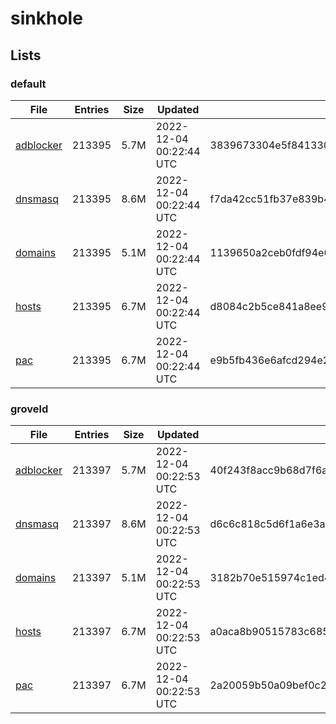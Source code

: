 # sinkhole

## Lists

### default

|File|Entries|Size|Updated|Hash|
|-|-|-|-|-|
|[adblocker](https://raw.githubusercontent.com/groveld/sinkhole/lists/default/adblocker.txt)|213395|5.7M|2022-12-04 00:22:44 UTC|3839673304e5f841330414481d808cffbb442a666d404cbc8a574396a527e7d4|
|[dnsmasq](https://raw.githubusercontent.com/groveld/sinkhole/lists/default/dnsmasq.txt)|213395|8.6M|2022-12-04 00:22:44 UTC|f7da42cc51fb37e839b4bce225d61e84c6717a19cb0cdec3a13bb7ae0417a516|
|[domains](https://raw.githubusercontent.com/groveld/sinkhole/lists/default/domains.txt)|213395|5.1M|2022-12-04 00:22:44 UTC|1139650a2ceb0fdf94e0687cd0be0898174e2af1f17bdbf0c353e5b414be5a21|
|[hosts](https://raw.githubusercontent.com/groveld/sinkhole/lists/default/hosts.txt)|213395|6.7M|2022-12-04 00:22:44 UTC|d8084c2b5ce841a8ee95fdbf1af3043c919f6c1b90ca7296c545d9fcc92ad138|
|[pac](https://raw.githubusercontent.com/groveld/sinkhole/lists/default/pac.txt)|213395|6.7M|2022-12-04 00:22:44 UTC|e9b5fb436e6afcd294e2e4b500bd24f45234162f7dca88dc1b5b447c30c51733|

### groveld

|File|Entries|Size|Updated|Hash|
|-|-|-|-|-|
|[adblocker](https://raw.githubusercontent.com/groveld/sinkhole/lists/groveld/adblocker.txt)|213397|5.7M|2022-12-04 00:22:53 UTC|40f243f8acc9b68d7f6afa00824b8375e2c7d1374f84806a45e0794fd1a243c1|
|[dnsmasq](https://raw.githubusercontent.com/groveld/sinkhole/lists/groveld/dnsmasq.txt)|213397|8.6M|2022-12-04 00:22:53 UTC|d6c6c818c5d6f1a6e3aea521bba9959756f948888b00a61538a189bc456b0428|
|[domains](https://raw.githubusercontent.com/groveld/sinkhole/lists/groveld/domains.txt)|213397|5.1M|2022-12-04 00:22:53 UTC|3182b70e515974c1ed4938dc44332d526b6717d9d935fb82a437516d78202bd6|
|[hosts](https://raw.githubusercontent.com/groveld/sinkhole/lists/groveld/hosts.txt)|213397|6.7M|2022-12-04 00:22:53 UTC|a0aca8b90515783c6854c43c1bb988e4d6ce750e0c23f3e60827aaa1142ef5b8|
|[pac](https://raw.githubusercontent.com/groveld/sinkhole/lists/groveld/pac.txt)|213397|6.7M|2022-12-04 00:22:53 UTC|2a20059b50a09bef0c29062cf8f03724ade7875823c941aba5937ad1ca4ddea3|
